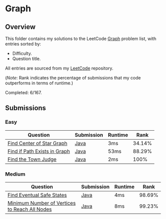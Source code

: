 # Graph

## Overview
This folder contains my solutions to the LeetCode [Graph](https://leetcode.com/problem-list/graph/) problem list,
with entries sorted by:
- Difficulty.
- Question title.

All entries are sourced from my [LeetCode](https://github.com/shumarb/leetcode) repository.

(*Note*: Rank indicates the percentage of submissions that my code outperforms in terms of runtime.)

Completed: 6/167.

## Submissions
### Easy
| Question                                                                                                | Submission                                                                                      | Runtime | Rank   |
|---------------------------------------------------------------------------------------------------------|-------------------------------------------------------------------------------------------------|---------|--------|
| [Find Center of Star Graph](https://leetcode.com/problems/find-center-of-star-graph/description/)       | [Java](https://github.com/shumarb/leetcode/blob/main/submissions/FindCenterOfStarGraph.java)    | 3ms     | 34.14% |
| [Find if Path Exists in Graph](https://leetcode.com/problems/find-if-path-exists-in-graph/description/) | [Java](https://github.com/shumarb/leetcode/blob/main/submissions/FindIfPathExistsInG-raph.java) | 53ms    | 88.29% |
| [Find the Town Judge](https://leetcode.com/problems/find-the-town-judge/description/)                   | [Java](https://github.com/shumarb/leetcode/blob/main/submissions/FindTheTownJudge.java)         | 2ms     | 100%   |

### Medium
| Question                                                                                                                                  | Submission                                                                                                    | Runtime | Rank   |
|-------------------------------------------------------------------------------------------------------------------------------------------|---------------------------------------------------------------------------------------------------------------|---------|--------|
| [Find Eventual Safe States](https://leetcode.com/problems/find-eventual-safe-states/description/)                                         | [Java](https://github.com/shumarb/leetcode/blob/main/submissions/FindEventualSafeStates.java)                 | 4ms     | 98.69% |
| [Minimum Number of Vertices to Reach All Nodes](https://leetcode.com/problems/minimum-number-of-vertices-to-reach-all-nodes/description/) | [Java](https://github.com/shumarb/leetcode/blob/main/submissions/MinimumNumberOfVerticesToReachAllNodes.java) | 8ms     | 99.23% |
